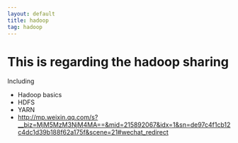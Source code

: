 ```yaml
---
layout: default
title: hadoop
tag: hadoop
---
```


# This is regarding the hadoop sharing

Including

- Hadoop basics
- HDFS
- YARN
- http://mp.weixin.qq.com/s?__biz=MjM5MzM3NjM4MA==&mid=215892067&idx=1&sn=de97c4f1cb12c4dc1d39b188f62a175f&scene=21#wechat_redirect
